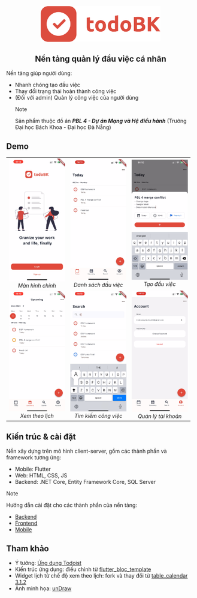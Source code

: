 <div align="center">

<img src="docs/images/full_logo.png" width="320px">

## Nền tảng quản lý đầu việc cá nhân

</div>

Nền tảng giúp người dùng:

- Nhanh chóng tạo đầu việc
- Thay đổi trạng thái hoàn thành công việc
- (Đối với admin) Quản lý công việc của người dùng
  > [!NOTE]
  > Sản phẩm thuộc đồ án **_PBL 4 - Dự án Mạng và Hệ điều hành_** (Trường Đại học Bách Khoa - Đại học Đà Nẵng)

## Demo

<div align="center">
    <table>
        <tr>
            <td align="center">
                <img src="docs/images/demo/welcome.png" width="150px"><br> <i> Màn hình chính
            </td>
            <td align="center">
                <img src="docs/images/demo/home.png" width="150px"><br><i>Danh sách đầu việc
            </td>
            <td align="center">
                <img src="docs/images/demo/new.png" width="150px"><br><i>Tạo đầu việc
            </td>
        </tr>
        <tr>
            <td align="center">
                <img src="docs/images/demo/calendar.png" width="150px"><br><i>Xem theo lịch
            </td>
            <td align="center">
                <img src="docs/images/demo/search.png" width="150px"><br><i>Tìm kiếm công việc
            </td>
            <td align="center">
                <img src="docs/images/demo/account.png" width="150px"><br><i>Quản lý tài khoản
            </td>
        </tr>
    </table>
</div>

## Kiến trúc & cài đặt

Nền xây dựng trên mô hình client-server, gồm các thành phần và framework tương ứng:

- Mobile: Flutter
- Web: HTML, CSS, JS
- Backend: .NET Core, Entity Framework Core, SQL Server

> [!NOTE]
> Hướng dẫn cài đặt cho các thành phần của nền tảng:
> - [Backend](backend/README.md)
> - [Frontend](web/README.md)
> - [Mobile](mobile/taskmanager/README.md)

## Tham khảo

- Ý tưởng: [Ứng dụng Todoist](https://todoist.com/downloads)
- Kiến trúc ứng dụng: điều chỉnh từ [flutter_bloc_template](https://github.com/beobeodev/flutter_bloc_template)
- Widget lịch từ chế độ xem theo lịch: fork và thay đổi từ [table_calendar 3.1.2](https://pub.dev/packages/table_calendar)
- Ảnh minh họa: [unDraw](https://undraw.co/illustrations)
